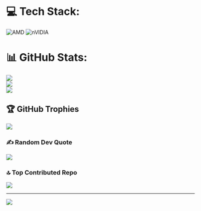 
# 💻 Tech Stack:
![AMD](https://img.shields.io/badge/AMD-%23000000.svg?style=for-the-badge&logo=amd&logoColor=white) ![nVIDIA](https://img.shields.io/badge/nVIDIA-%2376B900.svg?style=for-the-badge&logo=nVIDIA&logoColor=white)
# 📊 GitHub Stats:
![](https://github-readme-stats.vercel.app/api?username=xrej005&theme=dark&hide_border=true&include_all_commits=false&count_private=true)<br/>
![](https://nirzak-streak-stats.vercel.app/?user=xrej005&theme=dark&hide_border=true)<br/>
![](https://github-readme-stats.vercel.app/api/top-langs/?username=xrej005&theme=dark&hide_border=true&include_all_commits=false&count_private=true&layout=compact)

## 🏆 GitHub Trophies
![](https://github-profile-trophy.vercel.app/?username=xrej005&theme=dark&no-frame=true&no-bg=true&margin-w=4)

### ✍️ Random Dev Quote
![](https://quotes-github-readme.vercel.app/api?type=vetical&theme=dark)

### 🔝 Top Contributed Repo
![](https://github-contributor-stats.vercel.app/api?username=xrej005&limit=5&theme=dark&combine_all_yearly_contributions=true)

---
[![](https://visitcount.itsvg.in/api?id=xrej005&icon=0&color=0)](https://visitcount.itsvg.in)

<!-- Proudly created with GPRM ( https://gprm.itsvg.in ) -->
